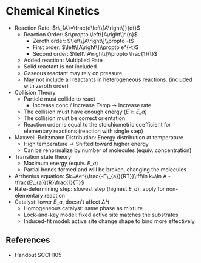 # Chemical Kinetics

* Reaction Rate: $r\_{A}=\frac{d\left\[A\right\]}{dt}$
  * Reaction Order: $r\propto \left\[A\right\]^{n}$
    * Zeroth order: $\left\[A\right\]\\propto -t$
    * First order: $\left\[A\right\]\\propto e^{-t}$
    * Second order: $\left\[A\right\]\\propto \frac{1}{t}$
  * Added reaction: Multiplied Rate
  * Solid reactant is not included.
  * Gaseous reactant may rely on pressure.
  * May not include all reactants in heterogeneous reactions. (included with zeroth order)
* Collision Theory
  * Particle must collide to react
    * Increase conc / Increase Temp → Increase rate
  * The collision must have enough energy ($E\ge E\_{a}$)
  * The collision must be correct orientation
  * Reaction order is equal to the stoichiometric coefficient for elementary reactions (reaction with single step)
* Maxwell-Boltzmann Distribution: Energy distribution at temperature
  * High temperature → Shifted toward higher energy
  * Can be renormalize by number of molecules (equiv. concentration)
* Transition state theory
  * Maximum energy (equiv. $E\_{a}$)
  * Partial bonds formed and will be broken, changing the molecules
* Arrhenius equation: $k=Ae^{\frac{-E\_{a}}{RT}}\iff\ln k=\ln A - \frac{E\_{a}}{R}\frac{1}{T}$
* Rate-determining step: slowest step (highest $E\_{a}$), apply for non-elementary reaction
* Catalyst: lower $E\_{a}$, doesn't affect $\Delta H$
  * Homogeneous catalyst: same phase as mixture
  * Lock-and-key model: fixed active site matches the substrates
  * Induced-fit model: active site change shape to bind more effectively

## References

* Handout SCCH105
